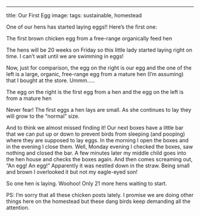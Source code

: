 ---
title: Our First Egg
image:
tags: sustainable, homestead

One of our hens has started laying eggs!! Here’s the first one:

The first brown chicken egg from a free-range organically feed hen

The hens will be 20 weeks on Friday so this little lady started laying right on time. I can’t wait until we are swimming in eggs!

Now, just for comparison, the egg on the right is our egg and the one of the left is a large, organic, free-range egg from a mature hen (I’m assuming) that I bought at the store. Ummm…..

The egg on the right is the first egg from a hen and the egg on the left is from a mature hen

Never fear! The first eggs a hen lays are small. As she continues to lay they will grow to the “normal” size.

And to think we almost missed finding it! Our next boxes have a little bar that we can put up or down to prevent birds from sleeping (and pooping) where they are supposed to lay eggs. In the morning I open the boxes and in the evening I close them. Well, Monday evening I checked the boxes, saw nothing and closed the bar. A few minutes later my middle child goes into the hen house and checks the boxes again. And then comes screaming out, “An egg! An egg!” Apparently it was nestled down in the straw. Being small and brown I overlooked it but not my eagle-eyed son!

So one hen is laying. Woohoo! Only 21 more hens waiting to start.

PS: I’m sorry that all these chicken posts lately. I promise we are doing other things here on the homestead but these dang birds keep demanding all the attention.
